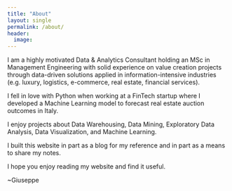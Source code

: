 ```yaml
---
title: "About"
layout: single
permalink: /about/
header:
  image:
---
```


I am a highly motivated Data & Analytics Consultant holding an MSc in Management Engineering with solid experience on value creation projects through data-driven solutions applied in information-intensive industries (e.g. luxury, logistics, e-commerce, real estate, financial services).

I fell in love with Python when working at a FinTech startup where I developed a Machine Learning model to forecast real estate auction outcomes in Italy.

I enjoy projects about Data Warehousing, Data Mining, Exploratory Data Analysis, Data Visualization, and Machine Learning.

I built this website in part as a blog for my reference and in part as a means to share my notes.

I hope you enjoy reading my website and find it useful.

~Giuseppe
